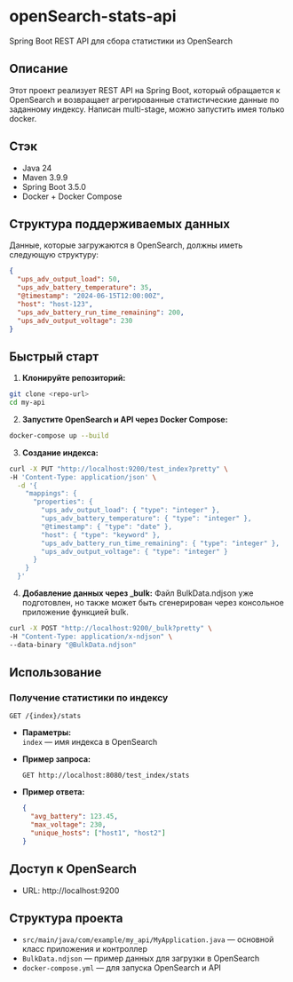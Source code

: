 # openSearch-stats-api

Spring Boot REST API для сбора статистики из OpenSearch

## Описание

Этот проект реализует REST API на Spring Boot, который обращается к OpenSearch и возвращает агрегированные статистические данные по заданному индексу.
Написан multi-stage, можно запустить имея только docker.

## Стэк

- Java 24
- Maven 3.9.9
- Spring Boot 3.5.0
- Docker + Docker Compose

## Структура поддерживаемых данных

Данные, которые загружаются в OpenSearch, должны иметь следующую структуру:

```json
{
  "ups_adv_output_load": 50,
  "ups_adv_battery_temperature": 35,
  "@timestamp": "2024-06-15T12:00:00Z",
  "host": "host-123",
  "ups_adv_battery_run_time_remaining": 200,
  "ups_adv_output_voltage": 230
}
```

## Быстрый старт

1. **Клонируйте репозиторий:**
  ```bash
  git clone <repo-url>
  cd my-api
  ```

2. **Запустите OpenSearch и API через Docker Compose:**
  ```bash
  docker-compose up --build
  ```

3. **Создание индекса:**
  ```bash
  curl -X PUT "http://localhost:9200/test_index?pretty" \
  -H 'Content-Type: application/json' \
    -d '{
      "mappings": {
        "properties": {
          "ups_adv_output_load": { "type": "integer" },
          "ups_adv_battery_temperature": { "type": "integer" },
          "@timestamp": { "type": "date" },
          "host": { "type": "keyword" },
          "ups_adv_battery_run_time_remaining": { "type": "integer" },
          "ups_adv_output_voltage": { "type": "integer" }
        }
      }
    }'
  ```

4. **Добавление данных через _bulk:**
Файл BulkData.ndjson уже подготовлен, но также может быть сгенерирован через консольное приложение функцией bulk.

  ```bash
  curl -X POST "http://localhost:9200/_bulk?pretty" \
  -H "Content-Type: application/x-ndjson" \
  --data-binary "@BulkData.ndjson"
  ```

## Использование

### Получение статистики по индексу

`GET /{index}/stats`

- **Параметры:**  
  `index` — имя индекса в OpenSearch

- **Пример запроса:**
  ```
  GET http://localhost:8080/test_index/stats
  ```

- **Пример ответа:**
  ```json
  {
    "avg_battery": 123.45,
    "max_voltage": 230,
    "unique_hosts": ["host1", "host2"]
  }
  ```

## Доступ к OpenSearch

- URL: http://localhost:9200

## Структура проекта

- `src/main/java/com/example/my_api/MyApplication.java` — основной класс приложения и контроллер
- `BulkData.ndjson` — пример данных для загрузки в OpenSearch
- `docker-compose.yml` — для запуска OpenSearch и API
